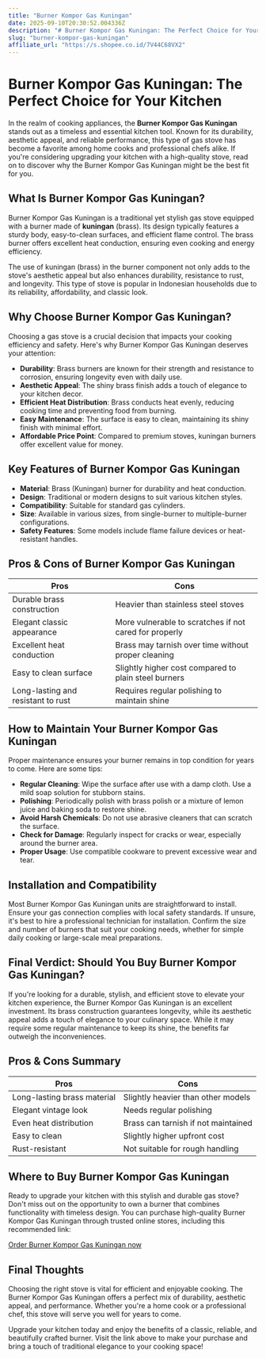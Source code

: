 ```yaml
---
title: "Burner Kompor Gas Kuningan"
date: 2025-09-10T20:30:52.004336Z
description: "# Burner Kompor Gas Kuningan: The Perfect Choice for Your Kitchen..."
slug: "burner-kompor-gas-kuningan"
affiliate_url: "https://s.shopee.co.id/7V44C68VX2"
---
```

# Burner Kompor Gas Kuningan: The Perfect Choice for Your Kitchen

In the realm of cooking appliances, the **Burner Kompor Gas Kuningan** stands out as a timeless and essential kitchen tool. Known for its durability, aesthetic appeal, and reliable performance, this type of gas stove has become a favorite among home cooks and professional chefs alike. If you're considering upgrading your kitchen with a high-quality stove, read on to discover why the Burner Kompor Gas Kuningan might be the best fit for you.

## What Is Burner Kompor Gas Kuningan?

Burner Kompor Gas Kuningan is a traditional yet stylish gas stove equipped with a burner made of **kuningan** (brass). Its design typically features a sturdy body, easy-to-clean surfaces, and efficient flame control. The brass burner offers excellent heat conduction, ensuring even cooking and energy efficiency.

The use of kuningan (brass) in the burner component not only adds to the stove's aesthetic appeal but also enhances durability, resistance to rust, and longevity. This type of stove is popular in Indonesian households due to its reliability, affordability, and classic look.

## Why Choose Burner Kompor Gas Kuningan?

Choosing a gas stove is a crucial decision that impacts your cooking efficiency and safety. Here's why Burner Kompor Gas Kuningan deserves your attention:

- **Durability**: Brass burners are known for their strength and resistance to corrosion, ensuring longevity even with daily use.
- **Aesthetic Appeal**: The shiny brass finish adds a touch of elegance to your kitchen decor.
- **Efficient Heat Distribution**: Brass conducts heat evenly, reducing cooking time and preventing food from burning.
- **Easy Maintenance**: The surface is easy to clean, maintaining its shiny finish with minimal effort.
- **Affordable Price Point**: Compared to premium stoves, kuningan burners offer excellent value for money.

## Key Features of Burner Kompor Gas Kuningan

- **Material**: Brass (Kuningan) burner for durability and heat conduction.
- **Design**: Traditional or modern designs to suit various kitchen styles.
- **Compatibility**: Suitable for standard gas cylinders.
- **Size**: Available in various sizes, from single-burner to multiple-burner configurations.
- **Safety Features**: Some models include flame failure devices or heat-resistant handles.

## Pros & Cons of Burner Kompor Gas Kuningan

| **Pros** | **Cons** |
| --- | --- |
| Durable brass construction | Heavier than stainless steel stoves |
| Elegant classic appearance | More vulnerable to scratches if not cared for properly |
| Excellent heat conduction | Brass may tarnish over time without proper cleaning |
| Easy to clean surface | Slightly higher cost compared to plain steel burners |
| Long-lasting and resistant to rust | Requires regular polishing to maintain shine |

## How to Maintain Your Burner Kompor Gas Kuningan

Proper maintenance ensures your burner remains in top condition for years to come. Here are some tips:

- **Regular Cleaning**: Wipe the surface after use with a damp cloth. Use a mild soap solution for stubborn stains.
- **Polishing**: Periodically polish with brass polish or a mixture of lemon juice and baking soda to restore shine.
- **Avoid Harsh Chemicals**: Do not use abrasive cleaners that can scratch the surface.
- **Check for Damage**: Regularly inspect for cracks or wear, especially around the burner area.
- **Proper Usage**: Use compatible cookware to prevent excessive wear and tear.

## Installation and Compatibility

Most Burner Kompor Gas Kuningan units are straightforward to install. Ensure your gas connection complies with local safety standards. If unsure, it's best to hire a professional technician for installation. Confirm the size and number of burners that suit your cooking needs, whether for simple daily cooking or large-scale meal preparations.

## Final Verdict: Should You Buy Burner Kompor Gas Kuningan?

If you're looking for a durable, stylish, and efficient stove to elevate your kitchen experience, the Burner Kompor Gas Kuningan is an excellent investment. Its brass construction guarantees longevity, while its aesthetic appeal adds a touch of elegance to your culinary space. While it may require some regular maintenance to keep its shine, the benefits far outweigh the inconveniences.

## Pros & Cons Summary

| **Pros** | **Cons** |
| --- | --- |
| Long-lasting brass material | Slightly heavier than other models |
| Elegant vintage look | Needs regular polishing |
| Even heat distribution | Brass can tarnish if not maintained |
| Easy to clean | Slightly higher upfront cost |
| Rust-resistant | Not suitable for rough handling |

## Where to Buy Burner Kompor Gas Kuningan

Ready to upgrade your kitchen with this stylish and durable gas stove? Don't miss out on the opportunity to own a burner that combines functionality with timeless design. You can purchase high-quality Burner Kompor Gas Kuningan through trusted online stores, including this recommended link:

[Order Burner Kompor Gas Kuningan now](https://s.shopee.co.id/7V44C68VX2)

## Final Thoughts

Choosing the right stove is vital for efficient and enjoyable cooking. The Burner Kompor Gas Kuningan offers a perfect mix of durability, aesthetic appeal, and performance. Whether you're a home cook or a professional chef, this stove will serve you well for years to come.

Upgrade your kitchen today and enjoy the benefits of a classic, reliable, and beautifully crafted burner. Visit the link above to make your purchase and bring a touch of traditional elegance to your cooking space!